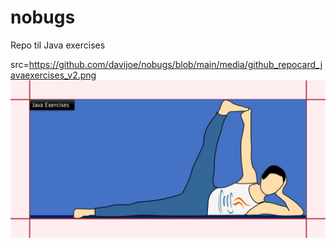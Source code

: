  # nobugs

Repo til Java exercises

src=https://github.com/davijoe/nobugs/blob/main/media/github_repocard_javaexercises_v2.png
<picture>
  <source media="(prefers-color-scheme: dark)" srcset="https://user-images.githubusercontent.com/25423296/163456776-7f95b81a-f1ed-45f7-b7ab-8fa810d529fa.png">
  <source media="(prefers-color-scheme: light)" srcset="https://user-images.githubusercontent.com/25423296/163456779-a8556205-d0a5-45e2-ac17-42d089e3c3f8.png">
  <img alt="Shows an illustrated sun in light mode and a moon with stars in dark mode." src=https://github.com/davijoe/nobugs/blob/main/media/github_repocard_javaexercises_v2.png>
</picture>
